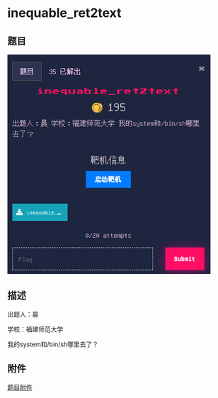 # inequable_ret2text

## 题目

![题目](images/题目.png)

## 描述

出题人：晨

学校：福建师范大学

我的system和/bin/sh哪里去了？

## 附件

[题目附件](files/inequable_ret2text)